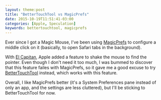 ```yaml
---
layout: theme:post
title: "BetterTouchTool vs MagicPrefs"
date: 2015-10-19T11:51:41-03:00
categories: [Apple, Speculation]
keywords: bettertouchtool, magicprefs
---
```


Ever since I got a Magic Mouse, I've been using [MagicPrefs] to configure a middle click on it (basically, to open Safari tabs in the background).

With [El Capitan], Apple added a feature to shake the mouse to find the pointer. Even though I don't need it too much, I was bummed to discover that this feature failes with MagicPrefs, so it gave me a good excuse to try [BetterTouchTool] instead, which works with this feature.

Overall, I like MagicPrefs better (it's a System Preferences pane instead of only an app, and the settings are less cluttered), but I'll be sticking to BetterTouchTool for now.

[MagicPrefs]: http://magicprefs.com
[BetterTouchTool]: http://www.bettertouchtool.net
[El Capitan]: http://www.apple.com/osx/whats-new/